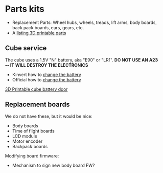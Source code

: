 # Parts kits

* Replacement Parts: Wheel hubs, wheels, treads, lift arms, body boards, back pack boards, ears, gears, etc.
* A [listing 3D printable parts](https://www.yeggi.com/q/anki+vector+robot/)

## Cube service

The cube uses a 1.5V "N" battery, aka "E90" or "LR1".   **DO NOT USE AN A23 -- IT WILL DESTROY THE ELECTRONICS**

- Kinvert how to [change the battery](https://www.kinvert.com/replace-cube-battery-cozmo-vector/)
- Official how to [change the battery](https://support.digitaldreamlabs.com/article/115-vectore28099s-cube)

[3D Printable cube battery door](https://www.myminifactory.com/object/3d-print-anki-vector-cube-battery-part-79934)

## Replacement boards

We do not have these, but it would be nice:

- Body boards
- Time of flight boards
- LCD module
- Motor encoder
- Backpack boards

Modifying board firmware:

- Mechanism to sign new body board FW?

